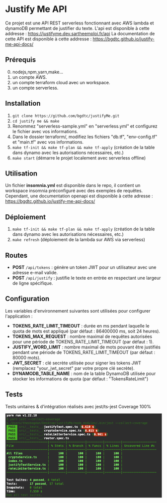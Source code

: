 # Justify Me API

Ce projet est une API REST serverless fonctionnant avec AWS lambda et dynamoDB permettant de justifier du texte.
L'api est disponible à cette addresse : https://justifyme.dev.sartheemploi.fr/api
La documentation de cette API est disponible à cette addresse : https://bgdtc.github.io/justify-me-api-docs/

## Prérequis
0. nodejs,npm,yarn,make...
1. un compte AWS.
2. un compte terraform cloud avec un workspace.
3. un compte serverless.

## Installation

1. `git clone https://github.com/bgdtc/justifyMe.git`
2. `cd justify me && make`
3. Renommez "serverless-sample.yml" en "serverless.yml" et configurez le fichier avec vos informations.
4. Dans le dossier terraform/, modifiez les fichiers "db.tf", "env-config.tf" et "main.tf" avec vos informations.
5. `make tf-init && make tf-plan && make tf-apply` (création de la table dans dynamo avec les autorisations nécessaires, etc.)
6. `make start` (démarre le projet localement avec serverless offline)

## Utilisation

Un fichier **insomnia.yml** est disponible dans le repo, il contient un workspace insomnia préconfiguré avec des exemples de requêtes. Cependant, une documentation openapi est disponible à cette adresse : https://bgdtc.github.io/justify-me-api-docs/

## Déploiement

1. `make tf-init && make tf-plan && make tf-apply` (création de la table dans dynamo avec les autorisations nécessaires, etc.)
2. `make refresh` (déploiement de la lambda sur AWS via serverless)

## Routes

- **POST** `/api/tokens` : génère un token JWT pour un utilisateur avec une adresse e-mail valide.
- **POST** `/api/justify` : justifie le texte en entrée en respectant une largeur de ligne spécifique.

## Configuration

Les variables d'environnement suivantes sont utilisées pour configurer l'application :

- **TOKENS_RATE_LIMIT_TIMEOUT** : durée en ms pendant laquelle le quota de mots est appliqué (par défaut : 86400000 ms, soit 24 heures).
- **TOKENS_MAX_REQUEST** : nombre maximal de requêtes autorisées pour une période de TOKENS_RATE_LIMIT_TIMEOUT (par défaut : 1).
- **JUSTIFY_WORD_LIMIT** : nombre maximal de mots pouvant être justifiés pendant une période de TOKENS_RATE_LIMIT_TIMEOUT (par défaut : 80000 mots).
- **JWT_SECRET** : clé secrète utilisée pour signer les tokens JWT (remplacez "your_jwt_secret" par votre propre clé secrète).
- **DYNAMODB_TABLE_NAME** : nom de la table DynamoDB utilisée pour stocker les informations de quota (par défaut : "TokensRateLimit")

## Tests

Tests unitaires & d'intégration réalisés avec jest/ts-jest
Coverage 100%

![alt text](https://github.com/bgdtc/justifyMe/blob/coverage/coverage.png)
